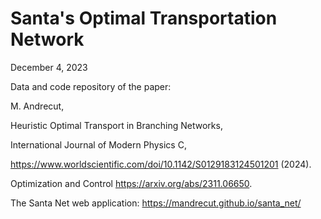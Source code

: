 # Santa's Optimal Transportation Network 

December 4, 2023

Data and code repository of the paper:

M. Andrecut, 

Heuristic Optimal Transport in Branching Networks, 

International Journal of Modern Physics C, 

https://www.worldscientific.com/doi/10.1142/S0129183124501201 (2024).

Optimization and Control https://arxiv.org/abs/2311.06650.

The Santa Net web application: https://mandrecut.github.io/santa_net/
